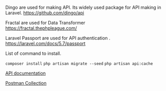 Dingo are used for making API. 
Its widely used package for API making in Laravel. 
https://github.com/dingo/api

Fractal are used for Data Transformer   
https://fractal.thephpleague.com/

Laravel Passport are used for API authentication . 
https://laravel.com/docs/5.7/passport

List of command to install. 

 `composer install`
  `php artisan migrate --seed`
 `php artisan api:cache`
 
[API documentation](https://documenter.getpostman.com/view/124294/Rzfatscs) 

[Postman Collection](https://www.getpostman.com/collections/d968d713eee7f6044571)
